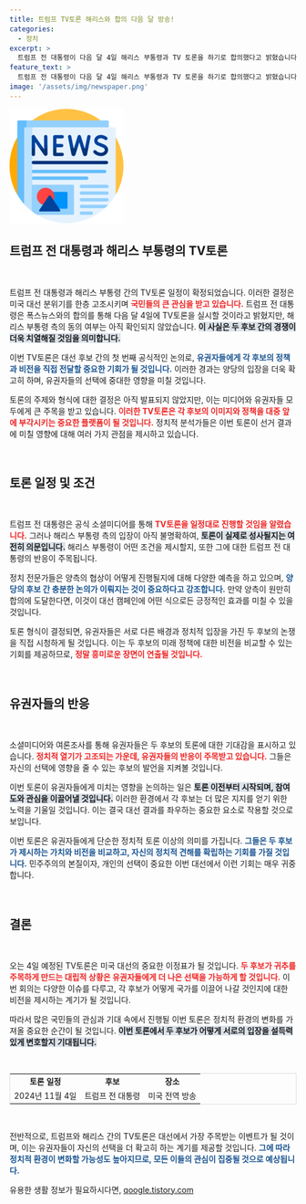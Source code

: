 ```yaml
---
title: 트럼프 TV토론 해리스와 합의 다음 달 방송!
categories:
  - 정치
excerpt: >
  트럼프 전 대통령이 다음 달 4일 해리스 부통령과 TV 토론을 하기로 합의했다고 밝혔습니다. 과연 두 후보 간의 치열한 대결은 어떻게 전개될까요? 클릭해 확인해 보세요!
feature_text: >
  트럼프 전 대통령이 다음 달 4일 해리스 부통령과 TV 토론을 하기로 합의했다고 밝혔습니다. 과연 두 후보 간의 치열한 대결은 어떻게 전개될까요? 클릭해 확인해 보세요!
image: '/assets/img/newspaper.png'
---
```


<p><img src="/assets/img/newspaper.png" alt="kimp 속보" /></p>

<h2 data-ke-size="size26">트럼프 전 대통령과 해리스 부통령의 TV토론</h2>

<p data-ke-size="size16">&nbsp;</p>

<p>트럼프 전 대통령과 해리스 부통령 간의 TV토론 일정이 확정되었습니다. 이러한 결정은 미국 대선 분위기를 한층 고조시키며 <b><span style="color: #ee2323;">국민들의 큰 관심을 받고 있습니다.</span></b> 트럼프 전 대통령은 폭스뉴스와의 합의를 통해 다음 달 4일에 TV토론을 실시할 것이라고 밝혔지만, 해리스 부통령 측의 동의 여부는 아직 확인되지 않았습니다. <b><span style="background-color: #21538527;">이 사실은 두 후보 간의 경쟁이 더욱 치열해질 것임을 의미합니다.</span></b> </p>

<p>이번 TV토론은 대선 후보 간의 첫 번째 공식적인 논의로, <b><span style="color: #1a5490;">유권자들에게 각 후보의 정책과 비전을 직접 전달할 중요한 기회가 될 것입니다.</span></b> 이러한 경과는 양당의 입장을 더욱 확고히 하며, 유권자들의 선택에 중대한 영향을 미칠 것입니다. </p>

<p>토론의 주제와 형식에 대한 결정은 아직 발표되지 않았지만, 이는 미디어와 유권자들 모두에게 큰 주목을 받고 있습니다. <b><span style="color: #ee2323;">이러한 TV토론은 각 후보의 이미지와 정책을 대중 앞에 부각시키는 중요한 플랫폼이 될 것입니다.</span></b> 정치적 분석가들은 이번 토론이 선거 결과에 미칠 영향에 대해 여러 가지 관점을 제시하고 있습니다. </p>

<p data-ke-size="size16">&nbsp;</p>

<h2 data-ke-size="size26">토론 일정 및 조건</h2>

<p data-ke-size="size16">&nbsp;</p>

<p>트럼프 전 대통령은 공식 소셜미디어를 통해 <b><span style="color: #ee2323;">TV토론을 일정대로 진행할 것임을 알렸습니다.</span></b> 그러나 해리스 부통령 측의 입장이 아직 불명확하여, <b><span style="background-color: #21538527;">토론이 실제로 성사될지는 여전히 의문입니다.</span></b> 해리스 부통령이 어떤 조건을 제시할지, 또한 그에 대한 트럼프 전 대통령의 반응이 주목됩니다. </p>

<p>정치 전문가들은 양측의 협상이 어떻게 진행될지에 대해 다양한 예측을 하고 있으며, <b><span style="color: #1a5490;">양당의 후보 간 충분한 논의가 이뤄지는 것이 중요하다고 강조합니다.</span></b> 만약 양측이 원만히 합의에 도달한다면, 이것이 대선 캠페인에 어떤 식으로든 긍정적인 효과를 미칠 수 있을 것입니다. </p>

<p>토론 형식이 결정되면, 유권자들은 서로 다른 배경과 정치적 입장을 가진 두 후보의 논쟁을 직접 시청하게 될 것입니다. 이는 두 후보의 미래 정책에 대한 비전을 비교할 수 있는 기회를 제공하므로, <b><span style="color: #ee2323;">정말 흥미로운 장면이 연출될 것입니다.</span></b> </p>

<p data-ke-size="size16">&nbsp;</p>

<h2 data-ke-size="size26">유권자들의 반응</h2>

<p data-ke-size="size16">&nbsp;</p>

<p>소셜미디어와 여론조사를 통해 유권자들은 두 후보의 토론에 대한 기대감을 표시하고 있습니다. <b><span style="color: #ee2323;">정치적 열기가 고조되는 가운데, 유권자들의 반응이 주목받고 있습니다.</span></b> 그들은 자신의 선택에 영향을 줄 수 있는 후보의 발언을 지켜볼 것입니다. </p>

<p>이번 토론이 유권자들에게 미치는 영향을 논의하는 일은 <b><span style="background-color: #21538527;">토론 이전부터 시작되며, 참여도와 관심을 이끌어낼 것입니다.</span></b> 이러한 환경에서 각 후보는 더 많은 지지를 얻기 위한 노력을 기울일 것입니다. 이는 결국 대선 결과를 좌우하는 중요한 요소로 작용할 것으로 보입니다. </p>

<p>이번 토론은 유권자들에게 단순한 정치적 토론 이상의 의미를 가집니다. <b><span style="color: #1a5490;">그들은 두 후보가 제시하는 가치와 비전을 비교하고, 자신의 정치적 견해를 확립하는 기회를 가질 것입니다.</span></b> 민주주의의 본질이자, 개인의 선택이 중요한 이번 대선에서 이런 기회는 매우 귀중합니다.</p>

<p data-ke-size="size16">&nbsp;</p>

<h2 data-ke-size="size26">결론</h2>

<p data-ke-size="size16">&nbsp;</p>

<p>오는 4일 예정된 TV토론은 미국 대선의 중요한 이정표가 될 것입니다. <b><span style="color: #ee2323;">두 후보가 귀추를 주목하게 만드는 대립적 상황은 유권자들에게 더 나은 선택을 가능하게 할 것입니다.</span></b> 이번 회의는 다양한 이슈를 다루고, 각 후보가 어떻게 국가를 이끌어 나갈 것인지에 대한 비전을 제시하는 계기가 될 것입니다. </p>

<p>따라서 많은 국민들의 관심과 기대 속에서 진행될 이번 토론은 정치적 환경의 변화를 가져올 중요한 순간이 될 것입니다. <b><span style="background-color: #21538527;">이번 토론에서 두 후보가 어떻게 서로의 입장을 설득력 있게 변호할지 기대됩니다.</span></b> </p>

<p data-ke-size="size16">&nbsp;</p>

<table style="width: 100%; border-collapse: collapse; border: 1px solid #ddd;">
<tr>
<td style="text-align: center; height: 17px;"><b>토론 일정</b></td>
<td style="text-align: center; height: 17px;"><b>후보</b></td>
<td style="text-align: center; height: 17px;"><b>장소</b></td>
</tr>
<tr>
<td style="text-align: center; height: 17px;">2024년 11월 4일</td>
<td style="text-align: center; height: 17px;">트럼프 전 대통령</td>
<td style="text-align: center; height: 17px;">미국 전역 방송</td>
</tr>
</table>

<p data-ke-size="size16">&nbsp;</p>

<p>전반적으로, 트럼프와 해리스 간의 TV토론은 대선에서 가장 주목받는 이벤트가 될 것이며, 이는 유권자들이 자신의 선택을 더 확고히 하는 계기를 제공할 것입니다. <b><span style="color: #1a5490;">그에 따라 정치적 환경이 변화할 가능성도 높아지므로, 모든 이들의 관심이 집중될 것으로 예상됩니다.</span></b></p>
유용한 생활 정보가 필요하시다면, <a href="https://qoogle.tistory.com" rel="dofollow">qoogle.tistory.com</a>


